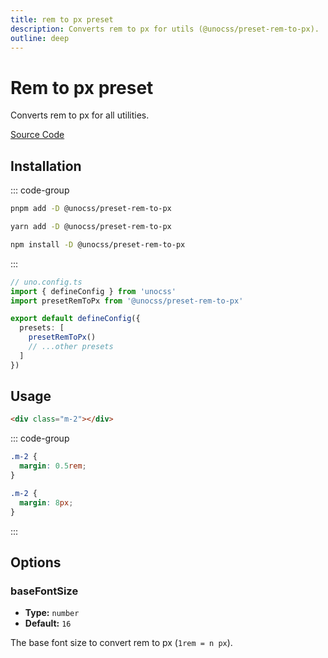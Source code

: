 ```yaml
---
title: rem to px preset
description: Converts rem to px for utils (@unocss/preset-rem-to-px).
outline: deep
---
```


# Rem to px preset

Converts rem to px for all utilities.

[Source Code](https://github.com/unocss/unocss/tree/main/packages/preset-rem-to-px)

## Installation

::: code-group

```bash [pnpm]
pnpm add -D @unocss/preset-rem-to-px
```

```bash [yarn]
yarn add -D @unocss/preset-rem-to-px
```

```bash [npm]
npm install -D @unocss/preset-rem-to-px
```

:::

```ts
// uno.config.ts
import { defineConfig } from 'unocss'
import presetRemToPx from '@unocss/preset-rem-to-px'

export default defineConfig({
  presets: [
    presetRemToPx()
    // ...other presets
  ]
})
```

## Usage

```html
<div class="m-2"></div>
```

::: code-group

```css [Without]
.m-2 {
  margin: 0.5rem;
}
```

```css [With]
.m-2 {
  margin: 8px;
}
```

:::

## Options

### baseFontSize

- **Type:** `number`
- **Default:** `16`

The base font size to convert rem to px (`1rem = n px`).
